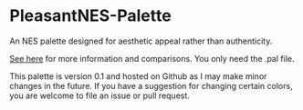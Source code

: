 # PleasantNES-Palette
An NES palette designed for aesthetic appeal rather than authenticity.

[See here](https://lstegmayer.github.io/Luke-Stegmayer/Articles/NES%20Palette/NES_palette.html) for more information and comparisons.  You only need the .pal file.

This palette is version 0.1 and hosted on Github as I may make minor changes in the future.  If you have a suggestion for changing certain colors, you are welcome to file an issue or pull request.
